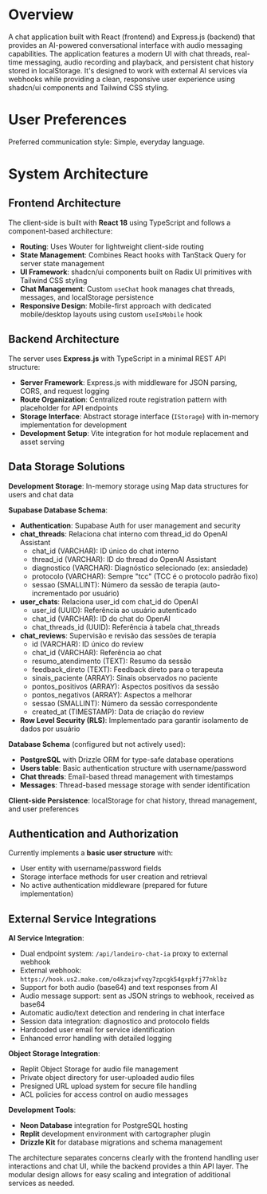 # Overview

A chat application built with React (frontend) and Express.js (backend) that provides an AI-powered conversational interface with audio messaging capabilities. The application features a modern UI with chat threads, real-time messaging, audio recording and playback, and persistent chat history stored in localStorage. It's designed to work with external AI services via webhooks while providing a clean, responsive user experience using shadcn/ui components and Tailwind CSS styling.

# User Preferences

Preferred communication style: Simple, everyday language.

# System Architecture

## Frontend Architecture

The client-side is built with **React 18** using TypeScript and follows a component-based architecture:

- **Routing**: Uses Wouter for lightweight client-side routing
- **State Management**: Combines React hooks with TanStack Query for server state management
- **UI Framework**: shadcn/ui components built on Radix UI primitives with Tailwind CSS styling
- **Chat Management**: Custom `useChat` hook manages chat threads, messages, and localStorage persistence
- **Responsive Design**: Mobile-first approach with dedicated mobile/desktop layouts using custom `useIsMobile` hook

## Backend Architecture

The server uses **Express.js** with TypeScript in a minimal REST API structure:

- **Server Framework**: Express.js with middleware for JSON parsing, CORS, and request logging
- **Route Organization**: Centralized route registration pattern with placeholder for API endpoints
- **Storage Interface**: Abstract storage interface (`IStorage`) with in-memory implementation for development
- **Development Setup**: Vite integration for hot module replacement and asset serving

## Data Storage Solutions

**Development Storage**: In-memory storage using Map data structures for users and chat data

**Supabase Database Schema**:
- **Authentication**: Supabase Auth for user management and security
- **chat_threads**: Relaciona chat interno com thread_id do OpenAI Assistant
  - chat_id (VARCHAR): ID único do chat interno
  - thread_id (VARCHAR): ID do thread do OpenAI Assistant  
  - diagnostico (VARCHAR): Diagnóstico selecionado (ex: ansiedade)
  - protocolo (VARCHAR): Sempre "tcc" (TCC é o protocolo padrão fixo)
  - sessao (SMALLINT): Número da sessão de terapia (auto-incrementado por usuário)
- **user_chats**: Relaciona user_id com chat_id do OpenAI
  - user_id (UUID): Referência ao usuário autenticado
  - chat_id (VARCHAR): ID do chat do OpenAI
  - chat_threads_id (UUID): Referência à tabela chat_threads
- **chat_reviews**: Supervisão e revisão das sessões de terapia
  - id (VARCHAR): ID único do review
  - chat_id (VARCHAR): Referência ao chat
  - resumo_atendimento (TEXT): Resumo da sessão
  - feedback_direto (TEXT): Feedback direto para o terapeuta
  - sinais_paciente (ARRAY): Sinais observados no paciente
  - pontos_positivos (ARRAY): Aspectos positivos da sessão
  - pontos_negativos (ARRAY): Aspectos a melhorar
  - sessao (SMALLINT): Número da sessão correspondente
  - created_at (TIMESTAMP): Data de criação do review
- **Row Level Security (RLS)**: Implementado para garantir isolamento de dados por usuário

**Database Schema** (configured but not actively used):
- **PostgreSQL** with Drizzle ORM for type-safe database operations
- **Users table**: Basic authentication structure with username/password
- **Chat threads**: Email-based thread management with timestamps
- **Messages**: Thread-based message storage with sender identification

**Client-side Persistence**: localStorage for chat history, thread management, and user preferences

## Authentication and Authorization

Currently implements a **basic user structure** with:
- User entity with username/password fields
- Storage interface methods for user creation and retrieval
- No active authentication middleware (prepared for future implementation)

## External Service Integrations

**AI Service Integration**:
- Dual endpoint system: `/api/landeiro-chat-ia` proxy to external webhook
- External webhook: `https://hook.us2.make.com/o4kzajwfvqy7zpcgk54gxpkfj77nklbz`
- Support for both audio (base64) and text responses from AI
- Audio message support: sent as JSON strings to webhook, received as base64
- Automatic audio/text detection and rendering in chat interface
- Session data integration: diagnostico and protocolo fields
- Hardcoded user email for service identification
- Enhanced error handling with detailed logging

**Object Storage Integration**:
- Replit Object Storage for audio file management
- Private object directory for user-uploaded audio files
- Presigned URL upload system for secure file handling
- ACL policies for access control on audio messages

**Development Tools**:
- **Neon Database** integration for PostgreSQL hosting
- **Replit** development environment with cartographer plugin
- **Drizzle Kit** for database migrations and schema management

The architecture separates concerns clearly with the frontend handling user interactions and chat UI, while the backend provides a thin API layer. The modular design allows for easy scaling and integration of additional services as needed.